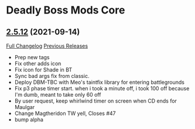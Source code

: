 # Deadly Boss Mods Core

## [2.5.12](https://github.com/DeadlyBossMods/DBM-TBC-Classic/tree/2.5.12) (2021-09-14)
[Full Changelog](https://github.com/DeadlyBossMods/DBM-TBC-Classic/compare/2.5.11...2.5.12) [Previous Releases](https://github.com/DeadlyBossMods/DBM-TBC-Classic/releases)

- Prep new tags  
- Fix other adds icon  
- Fix icon for Shade in BT  
- Sync bad args fix from classic.  
- Deploy DBM-TBC with Meo's taintfix library for entering battlegrounds  
- Fix p3 phase timer start. when i took a minute off, i took 100 off because I'm dumb, meant to take only 60 off  
- By user request, keep whirlwind timer on screen when CD ends for Maulgar  
- Change Magtheridon TW yell, Closes #47  
- bump alpha  
